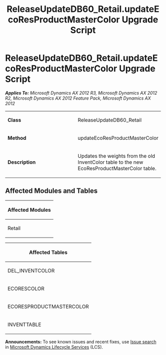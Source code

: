 ﻿---
title: ReleaseUpdateDB60_Retail.updateEcoResProductMasterColor Upgrade Script
TOCTitle: ReleaseUpdateDB60_Retail.updateEcoResProductMasterColor Upgrade Script
ms:assetid: 8cd68f9b-0793-0b7f-7962-b0e9ed9ef626
ms:mtpsurl: https://msdn.microsoft.com/en-us/library/JJ736467(v=AX.60)
ms:contentKeyID: 49709656
ms.date: 05/18/2015
mtps_version: v=AX.60
---

# ReleaseUpdateDB60\_Retail.updateEcoResProductMasterColor Upgrade Script 


_**Applies To:** Microsoft Dynamics AX 2012 R3, Microsoft Dynamics AX 2012 R2, Microsoft Dynamics AX 2012 Feature Pack, Microsoft Dynamics AX 2012_

<table>
<colgroup>
<col style="width: 50%" />
<col style="width: 50%" />
</colgroup>
<tbody>
<tr class="odd">
<td><p><strong>Class</strong></p></td>
<td><p>ReleaseUpdateDB60_Retail</p></td>
</tr>
<tr class="even">
<td><p><strong>Method</strong></p></td>
<td><p>updateEcoResProductMasterColor</p></td>
</tr>
<tr class="odd">
<td><p><strong>Description</strong></p></td>
<td><p>Updates the weights from the old InventColor table to the new EcoResProductMasterColor table.</p></td>
</tr>
</tbody>
</table>


## Affected Modules and Tables

<table>
<colgroup>
<col style="width: 100%" />
</colgroup>
<thead>
<tr class="header">
<th><p>Affected Modules</p></th>
</tr>
</thead>
<tbody>
<tr class="odd">
<td><p>Retail</p></td>
</tr>
</tbody>
</table>


<table>
<colgroup>
<col style="width: 100%" />
</colgroup>
<thead>
<tr class="header">
<th><p>Affected Tables</p></th>
</tr>
</thead>
<tbody>
<tr class="odd">
<td><p>DEL_INVENTCOLOR</p></td>
</tr>
<tr class="even">
<td><p>ECORESCOLOR</p></td>
</tr>
<tr class="odd">
<td><p>ECORESPRODUCTMASTERCOLOR</p></td>
</tr>
<tr class="even">
<td><p>INVENTTABLE</p></td>
</tr>
</tbody>
</table>

  
**Announcements:** To see known issues and recent fixes, use [Issue search](http://go.microsoft.com/fwlink/?linkid=389258) in [Microsoft Dynamics Lifecycle Services](http://go.microsoft.com/fwlink/?linkid=306505) (LCS).

